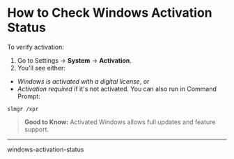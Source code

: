 # How to Check Windows Activation Status
To verify activation:
1. Go to Settings → **System** → **Activation**.
2. You'll see either:
- *Windows is activated with a digital license*, or
- *Activation required* if it's not activated.
You can also run in Command Prompt:
```
slmgr /xpr
```
> **Good to Know:** Activated Windows allows full updates and feature support.
---
windows-activation-status